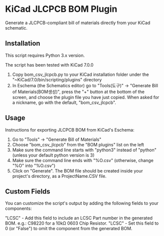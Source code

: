 # KiCad JLCPCB BOM Plugin

Generate a JLCPCB-compliant bill of materials directly from your KiCad schematic.

## Installation
This script requires Python 3.x version.

The script has been tested with KiCad 7.0.0

1. Copy bom_csv_jlcpcb.py to your KiCad installation folder under the "~KiCad/7.0/bin/scripting/plugins" directory
2. In Eschema (the Schematics editor) go to "Tools(도구)" -> "Generate Bill of Materials(BOM생성)", press the "+" button at the bottom of the screen, and choose the plugin file you have just copied. When asked for a nickname, go with the default, "bom_csv_jlcpcb".

## Usage
Instructions for exporting JLCPCB BOM from KiCad's Eschema:

1. Go to "Tools" -> "Generate Bill of Materials"
2. Choose "bom_csv_jlcpcb" from the "BOM plugins" list on the left
3. Make sure the command line starts with "python3" instead of "python" (unless your default python version is 3)
4. Make sure the command line ends with "%O.csv" (otherwise, change "%O" into "%O.csv")
5. Click on "Generate". The BOM file should be created inside your project's directory, as a ProjectName.CSV file.

## Custom Fields
You can customize the script's output by adding the following fields to your components:

"LCSC" - Add this field to include an LCSC Part number in the generated BOM. e.g.: C98220 for a 10kΩ 0603 Chip Resistor.
"LCSC" - Set this field to 0 (or "False") to omit the component from the generated BOM.
